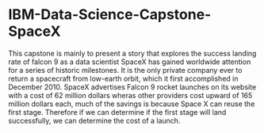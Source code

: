 # IBM-Data-Science-Capstone-SpaceX
This capstone is mainly to present a story that explores the success landing rate of falcon 9 as a data scientist
SpaceX has gained worldwide attention for a series of historic milestones. It is the only private company ever to return a spacecraft from low-earth orbit, which it first accomplished in December 2010.
SpaceX advertises Falcon 9 rocket launches on its website with a cost of 62 million dollars wheras other providers cost upward of 165 million dollars each, much of the savings is because Space X can reuse the first stage. Therefore if we can determine if the first stage will land successfully, we can determine the cost of a launch. 
